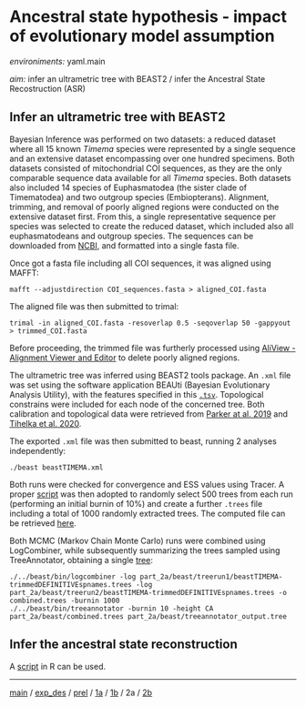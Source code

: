 # Ancestral state hypothesis - impact of evolutionary model assumption


*environiments:* yaml.main 


*aim:* infer an ultrametric tree with BEAST2 / infer the Ancestral State Recostruction (ASR) 


## Infer an ultrametric tree with BEAST2

Bayesian Inference was performed on two datasets: a reduced dataset where all 15 known *Timema* species were represented by a single sequence and an extensive dataset encompassing over one hundred specimens. Both datasets consisted of mitochondrial COI sequences, as they are the only comparable sequence data available for all *Timema* species. Both datasets also included 14 species of Euphasmatodea (the sister clade of Timematodea) and two outgroup species (Embiopterans).
Alignment, trimming, and removal of poorly aligned regions were conducted on the extensive dataset first. From this, a single representative sequence per species was selected to create the reduced dataset, which included also all euphasmatodeans and outgroup species. The sequences can be downloaded from [NCBI](https://www.ncbi.nlm.nih.gov/), and formatted into a single fasta file.

Once got a fasta file including all COI sequences, it was aligned using MAFFT:

```
mafft --adjustdirection COI_sequences.fasta > aligned_COI.fasta
```

The aligned file was then submitted to trimal:

```
trimal -in aligned_COI.fasta -resoverlap 0.5 -seqoverlap 50 -gappyout > trimmed_COI.fasta
```

Before proceeding, the trimmed file was furtherly processed using [AliView - Alignment Viewer and Editor](https://ormbunkar.se/aliview/) to delete poorly aligned regions.

The ultrametric tree was inferred using BEAST2 tools package.
An `.xml` file was set using the software application BEAUti (Bayesian Evolutionary Analysis Utility), with the features specified in this [`.tsv`](https://github.com/MattiaRag/timemaproject/blob/main/scripts/BEAUTI_feat.tsv). Topological constrains were included for each node of the concerned tree. Both calibration and topological data were retrieved from [Parker at al. 2019](https://www.researchgate.net/publication/336424541_Sex-biased_gene_expression_is_repeatedly_masculinized_in_asexual_females) and [Tihelka et al. 2020](https://royalsocietypublishing.org/doi/10.1098/rsos.201689).

The exported `.xml` file was then submitted to beast, running 2 analyses independently:

```
./beast beastTIMEMA.xml
```

Both runs were checked for convergence and ESS values using Tracer. A proper [script](https://github.com/MattiaRag/timemaproject/blob/main/scripts/extract_1000trees.py) was then adopted to randomly select 500 trees from each run (performing an initial burnin of 10%) and create a further `.trees` file including a total of 1000 randomly extracted trees. The computed file can be retrieved [here](https://github.com/MattiaRag/timemaproject/blob/main/intermediate_files/extracted_1000.trees).

Both MCMC (Markov Chain Monte Carlo) runs were combined using LogCombiner, while subsequently summarizing the trees sampled using TreeAnnotator, obtaining a single [tree](https://github.com/MattiaRag/timemaproject/blob/main/intermediate_files/treeannotator_output.tree):

```
./../beast/bin/logcombiner -log part_2a/beast/treerun1/beastTIMEMA-trimmedDEFINITIVEspnames.trees -log part_2a/beast/treerun2/beastTIMEMA-trimmedDEFINITIVEspnames.trees -o combined.trees -burnin 1000
./../beast/bin/treeannotator -burnin 10 -height CA part_2a/beast/combined.trees part_2a/beast/treeannotator_output.tree
```

## Infer the ancestral state reconstruction

A [script](https://github.com/MattiaRag/timemaproject/blob/main/scripts/ASR.R) in R can be used.

---


[main](https://github.com/MattiaRag/timemaproject/tree/main) /
[exp_des](https://github.com/MattiaRag/timemaproject/blob/main/markdowns/exp_design.md) /
[prel](https://github.com/MattiaRag/timemaproject/blob/main/markdowns/preliminary.md) /
[1a](https://github.com/MattiaRag/timemaproject/blob/main/markdowns/part_1a.md) /
[1b](https://github.com/MattiaRag/timemaproject/blob/main/markdowns/part_1b.md) /
2a /
[2b](https://github.com/MattiaRag/timemaproject/blob/main/markdowns/part_2b.md)  

